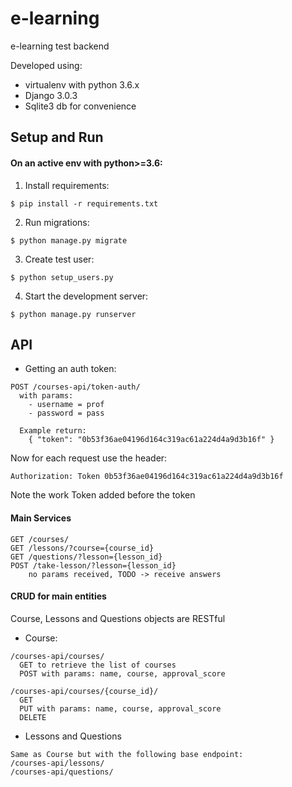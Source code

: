 # e-learning

e-learning test backend

Developed using:
- virtualenv with python 3.6.x
- Django 3.0.3
- Sqlite3 db for convenience

## Setup and Run
#### On an active env with python>=3.6:

1. Install requirements:
```console
$ pip install -r requirements.txt
```

2. Run migrations:
```console
$ python manage.py migrate
```

3. Create test user:
```console
$ python setup_users.py
```

4. Start the development server:
```console
$ python manage.py runserver 
```


## API

- Getting an auth token: 
```
POST /courses-api/token-auth/
  with params:
    - username = prof
    - password = pass
    
  Example return:
    { "token": "0b53f36ae04196d164c319ac61a224d4a9d3b16f" }
```

Now for each request use the header:
```
Authorization: Token 0b53f36ae04196d164c319ac61a224d4a9d3b16f
```
Note the work Token added before the token

#### Main Services
```
GET /courses/
GET /lessons/?course={course_id}
GET /questions/?lesson={lesson_id}
POST /take-lesson/?lesson={lesson_id}
    no params received, TODO -> receive answers
```


#### CRUD for main entities
Course, Lessons and Questions objects are RESTful

- Course:
```
/courses-api/courses/ 
  GET to retrieve the list of courses
  POST with params: name, course, approval_score
 
/courses-api/courses/{course_id}/
  GET
  PUT with params: name, course, approval_score
  DELETE
```

- Lessons and Questions
``` 
Same as Course but with the following base endpoint:
/courses-api/lessons/ 
/courses-api/questions/ 
```
